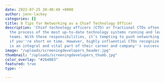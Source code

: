 ```yaml
---
date: 2022-07-25 20:40:49 +0000
author: jenn-lackey
categories: []
title: 8 Tips for Networking as a Chief Technology Officer
description: 'Chief technology officers (CTO) or fractional CTOs often focus on keeping
  the process of the most up-to-date technology systems running and leading their
  teams. With these responsibilities, it’s tempting to push networking aside, especially
  if you''re short on time. However, highly influential CTOs recognize that networking
  is an integral and vital part of their career and company''s success.  '
image: "/uploads/screeningdevelopers_header.jpg"
thumbnail: "/uploads/screeningdevelopers_thumb.jpg"
color_overlay: "#264083"
featured: true
type: ''

---
```

